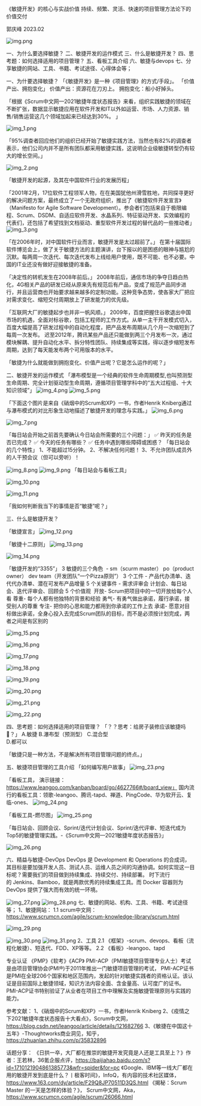 《敏捷开发》的核心与实战价值
持续、频繁、灵活、快速的项目管理方法论下的价值交付

郭庆峰 2023.02

![img.png](imgdir/img.png)


一、为什么要选择敏捷？
二、敏捷开发的运作模式
三、什么是敏捷开发？
四、思考题：如何选择适用的项目管理？
五、看板工具介绍
六、敏捷与devops
七、分享敏捷的网站、工具、书籍、考试途径、心得体会等；



一、为什要选择敏捷？
「《敏捷开发》是一种《项目管理》的方式/手段」。
「价值产出、拥抱变化」
价值产出：资源花在刀刃上。
拥抱变化：船小好掉头。

「根据《Scrum中文网—2021敏捷年度状态报告》来看，组织实践敏捷的领域在不断扩张，数据显示敏捷应用在软件开发和IT以外如运营、市场、人力资源、销售/销售运营这几个领域加起来已经达到30%。 」

![img_1.png](imgdir/img_1.png)

「95%调查者回应他们的组织已经开始了敏捷实践方法，当然也有82%的调查者表示，他们公司内并不是所有团队都采用敏捷实践，这说明企业级敏捷转型仍有较大的增长空间。」

![img_2.png](imgdir/img_2.png)

「敏捷开发的起源，及其在中国软件行业的发展历程」

「2001年2月，17位软件工程领军人物，在在美国犹他州滑雪胜地，共同探寻更好的解决问题方案，最终成立了一个无政府组织，推出了《敏捷软件开发宣言》（Manifesto for Agile Software Development）。参会者们包括来自于极限编程、Scrum、DSDM、自适应软件开发、水晶系列、特征驱动开发、实效编程的代表们，还包括了希望找到文档驱动、重型软件开发过程的替代品的一些推动者」
![img_3.png](imgdir/img_3.png)

「在2006年时，对中国软件行业而言，敏捷开发是太过超前了。」
在第十届国际软件博览会上，做了关于敏捷方法的主题演讲，台下报以的是困惑的眼神与尴尬的沉默。每两周一次迭代、每次迭代发布上线给用户使用，既不可能、也不必要。中国的IT业还没有做好迎接敏捷的准备。


「决定性的转机发生在2008年前后。」
2008年前后，通信市场的争夺日趋白热化，4G相关产品的研发已经从原来先有规范后有产品，变成了规范产品同步进行，并且运营商也开始要求越来越多的定制功能。这种竞争态势，使各家大厂把应对需求变化、缩短交付周期放上了研发能力的优先级。

「互联网大厂的敏捷起步也并非一帆风顺。」
2009年，百度把握住谷歌退出中国市场的机遇，全面对标谷歌，包括工程师的工作方式。从单一主干开发模式切入，百度大幅提高了研发过程中的自动化程度，把产品发布周期从几个月一次缩短到了每周一次发布。
迟至2012年，腾讯某些产品还只能做到两三个月发布一次，通过模块解耦、提升自动化水平、拆分特性团队、持续集成等实践，得以逐步缩短发布周期，达到了每天能发布两个可用版本的水平。


「敏捷为什么就能做到拥抱变化、价值产出呢？它是怎么运作的呢？」


二、敏捷开发的运作模式
「瀑布模型是一个经典的软件生命周期模型,也叫预测型生命周期、完全计划驱动型生命周期，遵循项目管理学科中的“五大过程组、十大知识领域”」
![img_4.png](imgdir/img_4.png)
![img_5.png](imgdir/img_5.png)


「下面这个图片是来自《硝烟中的Scrum和XP》一书，作者Henrik Kniberg通过与瀑布模式的对比形象生动地描述了敏捷开发的理念与实践。」
![img_6.png](imgdir/img_6.png)

![img_7.png](imgdir/img_7.png)


「每日站会开始之前首先要确认今日站会所需要的三个问题：」
✅ 昨天的任务是否已完成？
✅ 今天的任务有哪些？
✅ 任务中遇到哪些障碍或困惑？
「每日站会的几个特性」
1、不能超过15分钟。
2、不解决任何问题！
3、不允许团队成员外的人干预会议（但可以旁听）！

![img_8.png](imgdir/img_8.png)
![img_9.png](imgdir/img_9.png)
「每日站会与看板工具」

![img_10.png](imgdir/img_10.png)

![img_11.png](imgdir/img_11.png)




「我如何判断我当下的事情是否“敏捷”呢？」

三、什么是敏捷开发？

「敏捷宣言」
![img_12.png](imgdir/img_12.png)

「敏捷十二原则」
![img_13.png](imgdir/img_13.png)

![img_14.png](imgdir/img_14.png)

「敏捷开发的“3355”」
3 敏捷的三个角色  - sm（scurm master） po（product owner） dev team（开发团队“一个Pizza原则”）
3 个工件 - 产品代办清单、迭代代办清单、潜在可发布产品增量
5 个关键事件 - 需求评审会 计划会、每日站会、迭代评审会、回顾会
5 个价值观 
开放- Scrum把项目中的一切开放给每个人看
尊重- 每个人都有他独特的背景和经验
勇气- 有勇气做出承诺，履行承诺，接受别人的尊重
专注- 把你的心思和能力都用到你承诺的工作上去
承诺- 愿意对目标做出承诺，全身心投入去完成Scrum团队的目标，而不是必须按计划完成，两者之间是有区别的


![img_15.png](imgdir/img_15.png)

![img_16.png](imgdir/img_16.png)

![img_17.png](imgdir/img_17.png)

![img_18.png](imgdir/img_18.png)

![img_19.png](imgdir/img_19.png)

![img_20.png](imgdir/img_20.png)

![img_21.png](imgdir/img_21.png)

![img_22.png](imgdir/img_22.png)

四、思考题：如何选择适用的项目管理？
「？？思考：给房子装修应该敏捷吗🤔？」
A.敏捷
B.瀑布型（预测型）
C.混合型   
D.都可以








「敏捷只是一种方法，不是解决所有项目管理问题的终点。」


五、敏捷项目管理的工具介绍
「如何编写用户故事」
![img_23.png](imgdir/img_23.png)

「看板工具，
演示链接：https://www.leangoo.com/kanban/board/go/4627766#/board_view」
国内流行的看板工具：领歌-leangoo、腾讯-tapd、禅道、PingCode、华为软开云、复临-ones、
![img_24.png](imgdir/img_24.png)

「看板工具-燃尽图」
![img_25.png](imgdir/img_25.png)


「每日站会、回顾会议、Sprint/迭代计划会议、Sprint/迭代评审、短迭代成为Top5的敏捷管理实践。-《Scrum中文网—2021敏捷年度状态报告》」


![img_26.png](imgdir/img_26.png)



六、精益与敏捷-DevOps
DevOps 是 Development 和 Operations 的合成词，其目标是要加强开发人员、测试人员、运维人员之间的沟通协调。如何实现这一目标呢？需要我们的项目做到持续集成、持续交付、持续部署。
时下流行的 Jenkins、Bamboo，就是两款优秀的持续集成工具。而 Docker 容器则为 DevOps 提供了强大而有效的统一环境。

![img_27.png](imgdir/img_27.png)
![img_28.png](imgdir/img_28.png)
七、敏捷的网站、机构、工具、书籍、考试途径等；
1、敏捷网站：
1.1 scrum中文网：https://www.scrumcn.com/agile/scrum-knowledge-library/scrum.html

![img_29.png](imgdir/img_29.png)

![img_30.png](imgdir/img_30.png)
![img_31.png](imgdir/img_31.png)
2、工具
2.1 《框架》-scrum、devops、看板（流程化敏捷）、短迭代、FDD、XP等等。
2.2 《看板》-leangoo、tapd

专业认证
《PMP》《软考》《ACP》
PMI-ACP（PMI敏捷项目管理专业人士）考试是由项目管理协会(PMI®)于2011年推出一门敏捷项目管理的考试， PMI-ACP证书是PMI在全球206个国家和地区范围内，发起的针对敏捷实践者的资格认证。该认证是目前国际上敏捷领域，知识方法内容全面、含金量高、认可度广的证书。PMI-ACP证书特别验证了从业者在项目工作中理解及实施敏捷管理原则与实践的能力。


参考文献：
1、《硝烟中的Scrum和XP》一书，作者Henrik Kniberg
2、《疫情之下2021敏捷年度状态报告十大看点》，Scrum中文网，https://blog.csdn.net/leangoo/article/details/121682766
3、《敏捷在中国这十五年》-Thoughtworks商业洞见，知乎，https://zhuanlan.zhihu.com/p/35832896

话题分享：
《日拱一卒，大厂都在推崇的敏捷开发究竟是人还是工具至上？》作者：王若林，36氪企服点评，https://baijiahao.baidu.com/s?id=1710121904861385773&wfr=spider&for=pc
《Google、IBM等一线大厂都在用的敏捷开发到底是什么？丨极客时间》，InfoQ，有内容的技术社区媒体，https://www.163.com/dy/article/F29Q8JP70511D3QS.html
《揭秘：Scrum Master 的一天是怎样的体验？》， Scrum中文网，Aka，https://www.scrumcn.com/agile/scrum/26066.html










